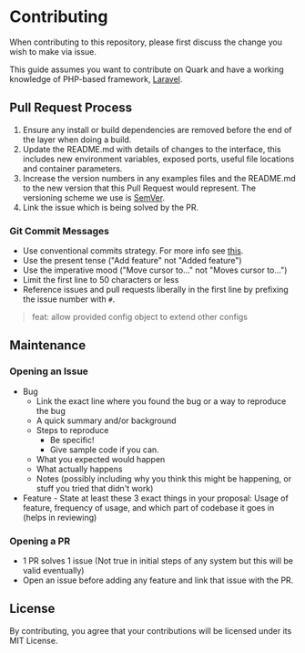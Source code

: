 # Contributing

When contributing to this repository, please first discuss the change you wish to make via issue.

This guide assumes you want to contribute on Quark and have a working knowledge of PHP-based framework, [Laravel](https://laravel.com/).

## Pull Request Process

1. Ensure any install or build dependencies are removed before the end of the layer when doing a 
   build.
2. Update the README.md with details of changes to the interface, this includes new environment 
   variables, exposed ports, useful file locations and container parameters.
3. Increase the version numbers in any examples files and the README.md to the new version that this
   Pull Request would represent. The versioning scheme we use is [SemVer](http://semver.org/).
4. Link the issue which is being solved by the PR.

### Git Commit Messages

* Use conventional commits strategy. For more info see [this](https://www.conventionalcommits.org/en/v1.0.0/).
* Use the present tense ("Add feature" not "Added feature")
* Use the imperative mood ("Move cursor to..." not "Moves cursor to...")
* Limit the first line to 50 characters or less
* Reference issues and pull requests liberally in the first line by prefixing the issue number with `#`.

> feat: allow provided config object to extend other configs

## Maintenance

### Opening an Issue

* Bug
  - Link the exact line where you found the bug or a way to reproduce the bug
  - A quick summary and/or background
  - Steps to reproduce
    - Be specific!
    - Give sample code if you can.
  - What you expected would happen
  - What actually happens
  - Notes (possibly including why you think this might be happening, or stuff you tried that didn't work)
* Feature - State at least these 3 exact things in your proposal: Usage of feature, frequency of usage, and which part of codebase it goes in (helps in reviewing)

### Opening a PR

* 1 PR solves 1 issue (Not true in initial steps of any system but this will be valid eventually)
* Open an issue before adding any feature and link that issue with the PR.

## License

By contributing, you agree that your contributions will be licensed under its MIT License.
